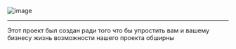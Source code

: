 ![image](https://user-images.githubusercontent.com/90931685/173171528-eb162e94-d489-4b9e-abd0-709220bee28d.png)
___________________________________________________________________________
Этот проект был создан ради того что бы упростить вам и вашему бизнесу жизнь
возможности нашего проекта обширны 
